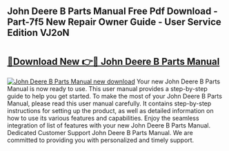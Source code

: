 ## John Deere B Parts Manual Free Pdf Download - Part-7f5 New Repair Owner Guide - User Service Edition VJ2oN

# <h2><a href="http://bc94618.oget.top/?id=John+Deere+B+Parts+Manual">🔗Download New 👉🔴 John Deere B Parts Manual</a></h2>

[![John Deere B Parts Manual new download](https://i.imgur.com/5g1atiW.png)](http://bc94618.oget.top/?id=John+Deere+B+Parts+Manual)
Your new John Deere B Parts Manual is now ready to use. This user manual provides a step-by-step guide to help you get started. To make the most of your John Deere B Parts Manual, please read this user manual carefully. It contains step-by-step instructions for setting up the product, as well as detailed information on how to use its various features and capabilities. Enjoy the seamless integration of list of features with your new John Deere B Parts Manual. Dedicated Customer Support John Deere B Parts Manual. We are committed to providing you with personalized and timely support.
